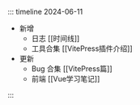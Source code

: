 ---
---

::: timeline 2024-06-11

- 新增
  - 日志 [[时间线]]
  - 工具合集 [[VitePress插件介绍]]
- 更新
  - Bug 合集 [[VitePress篇]]
  - 前端 [[Vue学习笔记]]

:::
